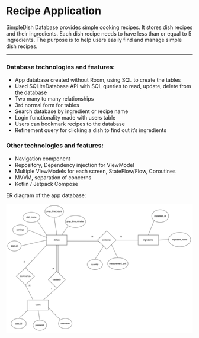 # Recipe Application

SimpleDish Database provides simple cooking recipes. It stores dish recipes and their ingredients. 
Each dish recipe needs to have less than or equal to 5 ingredients. The purpose is to help users easily find and manage simple dish recipes.

---

### Database technologies and features:

- App database created without Room, using SQL to create the tables
- Used SQLiteDatabase API with SQL queries to read, update, delete from the database
- Two many to many relationships
- 3rd normal form for tables
- Search database by ingredient or recipe name
- Login functionality made with users table
- Users can bookmark recipes to the database
- Refinement query for clicking a dish to find out it’s ingredients

### Other technologies and features:

- Navigation component
- Repository, Dependency injection for ViewModel
- Multiple ViewModels for each screen, StateFlow/Flow, Coroutines
- MVVM, separation of concerns
- Kotlin / Jetpack Compose

ER diagram of the app database:

![ER diagram](https://github.com/Kealeyl/RecipeApp/blob/main/ERDiagram.png)
